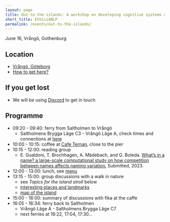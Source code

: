 ```yaml
---
layout: page
title: Out-to-the-islands: A workshop on developing cognitive systems and AI
short_title: Ethics4NLP
permalink: /events/out-to-the-islands/
---
```


June 16, Vrångö, Gothenburg

## Location

* [Vrångö, Göteborg](https://goo.gl/maps/9e5F8c7gUTVUqo1F7)
* [How to get here?](https://www.vasttrafik.se)

## If you get lost

* We will be using [Discord](https://discord.gg/sKPB5VNbCp) to get in touch

## Programme

* 09:20 - 09:40: ferry from Saltholmen to Vrångö 
  * Saltholmens Brygga Läge C3 - Vrångö Läge A, check times and connections at [here](https://www.vasttrafik.se)
* 10:00 - 10:15: coffee at [Cafe Ternan](https://www.ternan.se/#tab_menu), close to the pier
* 10:15 - 12:00: reading group 
  * E. Gualdoni, T. Brochhagen, A. Mädebach, and G. Boleda. [What’s in a name? a large-scale computational study on how competition between names affects naming variation.](https://psyarxiv.com/t84eu/download) Submitted, 2023.
* 12:00 - 13:00: lunch, see [menu]([2023-06-16-out-to-the-islands/food-menu.jpg](https://github.com/GU-CLASP/cogsys-wiki/blob/main/meeting-notes/2023-06-16-out-to-the-islands/food-menu.jpg))
* 13:15 - 15:00: group discussions with a walk in nature 
  * see *Topics for the island stroll* below
  * [interesting places and landmarks](https://goo.gl/maps/9e5F8c7gUTVUqo1F7)
  * [map of the island](https://styrsobolaget.se/upload/styrsobolaget/pdf%20kartor/Vr%C3%A5ng%C3%B6.pdf)
* 15:00 - 16:00: summary of discussions with fika at the caffe
* 16:05 - 16:34: ferry back to Saltholmen 
  * Vrångö Läge A - Saltholmens Brygga Läge C7
  * next ferries at 16:22, 17:04, 17:30...

